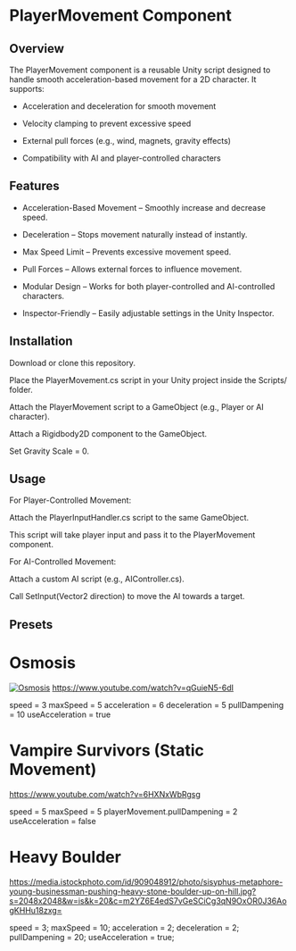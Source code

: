 # PlayerMovement Component

## Overview

The PlayerMovement component is a reusable Unity script designed to handle smooth acceleration-based movement for a 2D character. It supports:

- Acceleration and deceleration for smooth movement

- Velocity clamping to prevent excessive speed

- External pull forces (e.g., wind, magnets, gravity effects)

- Compatibility with AI and player-controlled characters

## Features

- Acceleration-Based Movement – Smoothly increase and decrease speed.

- Deceleration – Stops movement naturally instead of instantly.

- Max Speed Limit – Prevents excessive movement speed.

- Pull Forces – Allows external forces to influence movement.

- Modular Design – Works for both player-controlled and AI-controlled characters.

- Inspector-Friendly – Easily adjustable settings in the Unity Inspector.

## Installation

Download or clone this repository.

Place the PlayerMovement.cs script in your Unity project inside the Scripts/ folder.

Attach the PlayerMovement script to a GameObject (e.g., Player or AI character).

Attach a Rigidbody2D component to the GameObject.

Set Gravity Scale = 0.

## Usage

For Player-Controlled Movement:

Attach the PlayerInputHandler.cs script to the same GameObject.

This script will take player input and pass it to the PlayerMovement component.

For AI-Controlled Movement:

Attach a custom AI script (e.g., AIController.cs).

Call SetInput(Vector2 direction) to move the AI towards a target.

## Presets

# Osmosis 
[![Osmosis](https://img.youtube.com/vi/qGuieN5-6dI/0.jpg)](https://www.youtube.com/watch?v=qGuieN5-6dI)
https://www.youtube.com/watch?v=qGuieN5-6dI

speed = 3
maxSpeed = 5
acceleration = 6
deceleration = 5
pullDampening = 10
useAcceleration = true

# Vampire Survivors (Static Movement) 
https://www.youtube.com/watch?v=6HXNxWbRgsg

speed = 5
maxSpeed = 5
playerMovement.pullDampening = 2
useAcceleration = false

# Heavy Boulder
https://media.istockphoto.com/id/909048912/photo/sisyphus-metaphore-young-businessman-pushing-heavy-stone-boulder-up-on-hill.jpg?s=2048x2048&w=is&k=20&c=m2YZ6E4edS7vGeSCiCg3qN9OxOR0J36AogKHHu18zxg=

speed = 3;
maxSpeed = 10;
acceleration = 2;
deceleration = 2;
pullDampening = 20;
useAcceleration = true;
